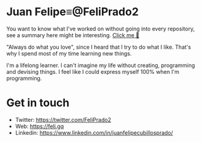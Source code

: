 # Juan Felipe≡@FeliPrado2

You want to know what I've worked on without going into every repository, see a summary here might be interesting. [Click me 📜](https://sourcerer.io/feliprado31)

"Always do what you love", since I heard that I try to do what I like. That's why I spend most of my time learning new things.

I'm a lifelong learner. I can't imagine my life without creating, programming and devising things. I feel like I could express myself 100% when I'm programming.

# Get in touch

* Twitter: https://twitter.com/FeliPrado2
* Web: https://feli.gq
* Linkedin: https://www.linkedin.com/in/juanfelipecubillosprado/
